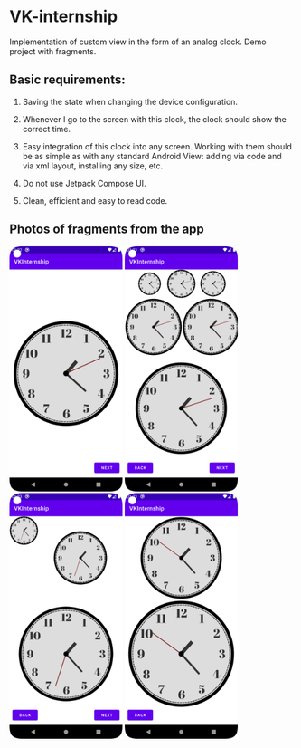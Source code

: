 # VK-internship
Implementation of custom view in the form of an analog clock. Demo project with fragments.

## Basic requirements:

1. Saving the state when changing the device configuration.

2. Whenever I go to the screen with this clock, the clock should show the correct time.

3. Easy integration of this clock into any screen. Working with them should be as simple as with any standard Android View: adding via code and via xml layout, installing any size, etc.

4. Do not use Jetpack Compose UI.

5. Clean, efficient and easy to read code.

## Photos of fragments from the app

<img src="https://github.com/antonbadretdinov/VK-internship/blob/master/FirstFragment.png" width="200"> <img src="https://github.com/antonbadretdinov/VK-internship/blob/master/SecondFragment.png" width="200"> <img src="https://github.com/antonbadretdinov/VK-internship/blob/master/ThrirdFragment.png" width="200"> <img src="https://github.com/antonbadretdinov/VK-internship/blob/master/FourthFragment.png" width="200">
